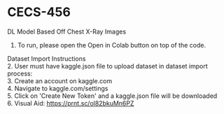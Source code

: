 # CECS-456
 DL Model Based Off Chest X-Ray Images
1. To run, please open the Open in Colab button on top of the code. 

Dataset Import Instructions  
2. User must have kaggle.json file to upload dataset in dataset import process:  
3. Create an account on kaggle.com  
4. Navigate to kaggle.com/settings  
5. Click on 'Create New Token' and a kaggle.json file will be downloaded  
6. Visual Aid: https://prnt.sc/ol82bkuMn6PZ  
